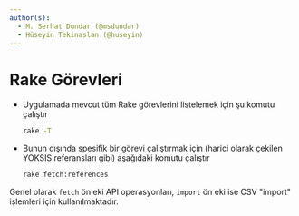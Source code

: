 ```yaml
---
author(s):
  - M. Serhat Dundar (@msdundar)
  - Hüseyin Tekinaslan (@huseyin)
---
```


Rake Görevleri
==============

- Uygulamada mevcut tüm Rake görevlerini listelemek için şu komutu çalıştır

  ```bash
  rake -T
  ```

- Bunun dışında spesifik bir görevi çalıştırmak için (harici olarak çekilen YOKSIS referansları gibi) aşağıdaki
  komutu çalıştır

  ```bash
  rake fetch:references
  ```

Genel olarak `fetch` ön eki API operasyonları, `import` ön eki ise CSV "import" işlemleri için kullanılmaktadır.
